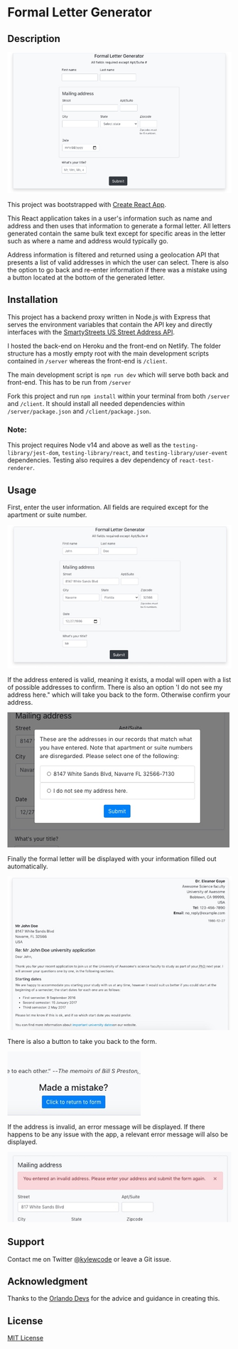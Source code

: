 # Formal Letter Generator

## Description

![Image](client/src/img/form-ui-900w.jpeg)

This project was bootstrapped with [Create React App](https://github.com/facebook/create-react-app).

This React application takes in a user's information such as name and address and then uses that information to generate a formal letter. All letters generated contain the same bulk text except for specific areas in the letter such as where a name and address would typically go.

Address information is filtered and returned using a geolocation API that presents a list of valid addresses in which the user can select. There is also the option to go back and re-enter information if there was a mistake using a button located at the bottom of the generated letter.

## Installation

This project has a backend proxy written in Node.js with Express that serves the environment variables that contain the API key and directly interfaces with the [SmartyStreets US Street Address API](https://smartystreets.com/docs/cloud/us-street-api). 

I hosted the back-end on Heroku and the front-end on Netlify. The folder structure has a mostly empty root with the main development scripts contained in `/server` whereas the front-end is `/client`.

The main development script is `npm run dev` which will serve both back and front-end. This has to be run from `/server`

Fork this project and run `npm install` within your terminal from both `/server` and `/client`. It should install all needed dependencies within `/server/package.json` and `/client/package.json`.

### Note:

This project requires Node v14 and above as well as the `testing-library/jest-dom`, `testing-library/react`, and `testing-library/user-event` dependencies. Testing also requires a dev dependency of `react-test-renderer`.

## Usage

First, enter the user information. All fields are required except for the apartment or suite number.

![Image](client/src/img/form-filled-in-700w.jpeg)

If the address entered is valid, meaning it exists, a modal will open with a list of possible addresses to confirm. There is also an option 'I do not see my address here." which will take you back to the form. Otherwise confirm your address.

![Image](client/src/img/modal-address-select-500w.jpeg)

Finally the formal letter will be displayed with your information filled out automatically.

![Image](client/src/img/letter-displayed-700w.jpeg)

There is also a button to take you back to the form.

![Image](client/src/img/go-back-button-300w.jpeg)

If the address is invalid, an error message will be displayed. If there happens to be any issue with the app, a relevant error message will also be displayed.

![Image](client/src/img/invalid-address-error-600w.jpeg)

## Support

Contact me on Twitter [@kylewcode](https://twitter.com/kylewcode) or leave a Git issue.

## Acknowledgment
Thanks to the [Orlando Devs](https://orlandodevs.com/) for the advice and guidance in creating this.

## License
[MIT License](https://choosealicense.com/licenses/mit/#)
